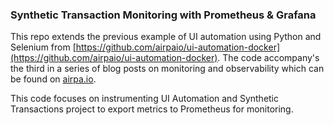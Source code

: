 ### Synthetic Transaction Monitoring with Prometheus & Grafana

This repo extends the previous example of UI automation using Python and Selenium from [https://github.com/airpaio/ui-automation-docker](https://github.com/airpaio/ui-automation-docker). The code accompany's the third in a series of blog posts on monitoring and observability which can be found on [airpa.io](https://airpa.io/post/synthetic-transactions-prometheus-grafana).

This code focuses on instrumenting UI Automation and Synthetic Transactions project to export metrics to Prometheus for monitoring.